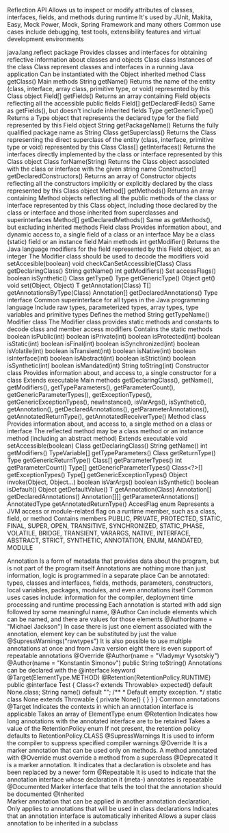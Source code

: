 Reflection API
  Allows us to inspect or modify attributes of classes, interfaces, fields, and methods during runtime
  It's used by JUnit, Makita, Easy, Mock Power, Mock, Spring Framework and many others
  Common use cases include debugging, test tools, extensibility features and virtual development environments

java.lang.reflect package
  Provides classes and interfaces for obtaining reflective information about classes and objects
  Class class
    Instances of the class Class represent classes and interfaces in a running Java application
    Can be instantiated with the Object inherited method Class<T> getClass()
    Main methods
      String getName()
        Returns the name of the entity (class, interface, array class, primitive type, or void) represented by this Class object
      Field[] getFields()
        Returns an array containing Field objects reflecting all the accessible public fields
      Field[] getDeclaredFileds()
        Same as getFields(), but doesn't include inherited fields
      Type getGenericType()
        Returns a Type object that represents the declared type for the field represented by this Field object
      String getPackageName()
        Returns the fully qualified package name as String
      Class<? super T> getSuperclass()
        Returns the Class representing the direct superclass of the entity (class, interface, primitive type or void) 
          represented by this Class
      Class<?>[] getInterfaces()
        Returns the interfaces directly implemented by the class or interface represented by this Class object
      Class<?> forName(String)
        Returns the Class object associated with the class or interface with the given string name
      Constructor<?>[] getDeclaredConstructors()
        Returns an array of Constructor objects reflecting all the constructors 
          implicitly or explicitly declared by the class represented by this Class object
      Method[] getMethods()
        Returns an array containing Method objects reflecting all the public methods of the class or interface 
          represented by this Class object, including those declared by the class or interface 
          and those inherited from superclasses and superinterfaces
      Method[] getDeclaredMethods()
        Same as getMethods(), but excluding inherited methods
  Field class
    Provides information about, and dynamic access to, a single field of a class or an interface
    May be a class (static) field or an instance field
    Main methods
      int getModifier()
        Returns the Java language modifiers for the field represented by this Field object, as an integer
        The Modifier class should be used to decode the modifiers
      void setAccesible(boolean)
      void checkCanSetAccessible(Class<?>)
      Class<?> getDeclaringClass()
      String getName()
      int getModifiers()
      Set<AccessFlag> accessFlags()
      boolean isSynthetic()
      Class<?> getType()
      Type getGenericType()
      Object get()
      void set(Object, Object)
      T getAnnotation(Class<T>)
      T[] getAnnotationsByType(Class<T>)
      Annotation[] getDeclaredAnnotations()
  Type interface
    Common superinterface for all types in the Java programming language
      Include raw types, parameterized types, array types, type variables and primitive types
    Defines the method String getTypeName()
  Modifier class
    The Modifier class provides static methods and constants to decode class and member access modifiers
    Contains the static methods
      boolean isPublic(int)
      boolean isPrivate(int)
      boolean isProtected(int)
      boolean isStatic(int)
      boolean isFinal(int)
      boolean isSynchronized(int)
      boolean isVolatile(int)
      boolean isTransient(int)
      boolean isNative(int)
      boolean isInterface(int)
      boolean isAbstract(int)
      boolean isStrict(int)
      boolean isSynthetic(int)
      boolean isMandated(int)  
      String toString(int)
  Constructor class
    Provides information about, and access to, a single constructor for a class
    Extends executable
    Main methods
      getDeclaringClass(), getName(), getModifiers(), getTypeParameters(), getParameterCount(), 
      getGenericParameterTypes(), getExceptionTypes(), getGenericExceptionTypes(), newInstance(), 
      isVarArgs(), isSynthetic(), getAnnotation(), getDeclaredAnnotations(), getParameterAnnotations(),
      getAnnotatedReturnType(), getAnnotatedReceiverType()
  Method class
    Provides information about, and access to, a single method on a class or interface
    The reflected method may be a class method or an instance method (including an abstract method)
    Extends executable
      void setAccessible(boolean)
      Class<?> getDeclaringClass()
      String getName()
      int getModifiers()
      TypeVariable<Method>[] getTypeParameters()
      Class<?> getReturnType()
      Type getGenericReturnType()
      Class<?>[] getParameterTypes()
      int getParameterCount()
      Type[] getGenericParameterTypes()
      Class<?>[] getExceptionTypes()
      Type[] getGenericExceptionTypes()
      Object invoke(Object, Object...)
      boolean isVarArgs()
      boolean isSynthetic()
      boolean isDefault()
      Object getDefaultValue()
      T getAnnotation(Class<T>)
      Annotation[] getDeclaredAnnotations()
      Annotation[][] getParameterAnnotations()
      AnnotatedType getAnnotatedReturnType()
  AccesFlag enum
    Represents a JVM access or module-related flag on a runtime member, such as a class, field, or method
    Contains members
      PUBLIC, PRIVATE, PROTECTED, STATIC, FINAL, SUPER, OPEN, TRANSITIVE, SYNCHRONIZED, STATIC_PHASE, VOLATILE,
      BRIDGE, TRANSIENT, VARARGS, NATIVE, INTERFACE, ABSTRACT, STRICT, SYNTHETIC, ANNOTATION, ENUM, MANDATED, MODULE

Annotation
  Is a form of metadata that provides data about the program, but is not part of the program itself
    Annotations are nothing more than just information, logic is programmed in a separate place
  Can be annotated: types, classes and interfaces, fields, methods, parameters, constructors, 
    local variables, packages, modules, and even annotations itself
  Common uses cases include: information for the compiler, deployment time processing and runtime processing
  Each annotation is started with add sign followed by some meaningful name, 
    @Author
  Can include elements which can be named, and there are values for those elements
    @Author(name = "Michael Jackson")
  In case there is just one element associated with the annotation, element key can be substituted by just the value
    @SupressWarnings("rawtypes")
  It is also possible to use multiple annotations at once and from Java version eight there is even support
    of repeatable annotations
      @Override
	    @Author(name = "Vladymyr Vysotskiy")
	    @Author(name = "Konstantin Simonov")
	    public String toString()
  Annotations can be declared with the @interface keyword
    @Target(ElementType.METHOD) 
    @Retention(RetentionPolicy.RUNTIME)
    public @interface Test {
      Class<? extends Throwable> expected() default None.class;
	    String name() default "";
        /**
         * Default empty exception.
         */
        static class None extends Throwable {
            private None() {
            }
        }
    }
  Common annotations
    @Target
      Indicates the contexts in which an annotation interface is applicable
      Takes an array of ElementType enum
    @Retention
      Indicates how long annotations with the annotated interface are to be retained
      Takes a value of the RetentionPolicy enum
      If not present, the retention policy defaults to RetentionPolicy.CLASS
    @SupressWarnings
      It is used to inform the compiler to suppress specified compiler warnings
    @Override
      It is a marker annotation that can be used only on methods. A method annotated with @Override must override a method from a superclass
    @Deprecated
      It is a marker annotation. It indicates that a declaration is obsolete and has been replaced by a newer form
    @Repeatable
      It is used to indicate that the annotation interface whose declaration it (meta-) annotates is repeatable
    @Documented 
      Marker interface that tells the tool that the annotation should be documented
    @Inherited  
      Marker annotation that can be applied in another annotation declaration, 
      Only applies to annotations that will be used in class declarations
      Indicates that an annotation interface is automatically inherited
      Allows a super class annotation to be inherited in a subclass